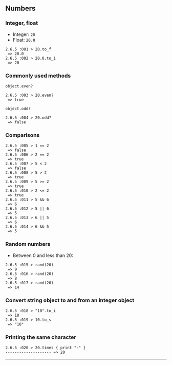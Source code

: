 ## Numbers

### Integer, float

- Integer: `20`
- Float: `20.0`

```
2.6.5 :001 > 20.to_f
 => 20.0
2.6.5 :002 > 20.0.to_i
 => 20
```


### Commonly used methods

`object.even?`

```
2.6.5 :003 > 20.even?
 => true
```

`object.odd?`

```
2.6.5 :004 > 20.odd?
 => false
```


### Comparisons

```
2.6.5 :005 > 1 == 2
 => false
2.6.5 :006 > 2 == 2
 => true
2.6.5 :007 > 5 < 2
 => false
2.6.5 :008 > 5 > 2
 => true
2.6.5 :009 > 5 >= 2
 => true
2.6.5 :010 > 2 <= 2
 => true
2.6.5 :011 > 5 && 6
 => 6
2.6.5 :012 > 5 || 6
 => 5
2.6.5 :013 > 6 || 5
 => 6
2.6.5 :014 > 6 && 5
 => 5
```


### Random numbers

- Between 0 and less than 20:

```
2.6.5 :015 > rand(20)
 => 9
2.6.5 :016 > rand(20)
 => 8
2.6.5 :017 > rand(20)
 => 14
```


### Convert string object to and from an integer object

```
2.6.5 :018 > "10".to_i
 => 10
2.6.5 :019 > 10.to_s
 => "10"
```


### Printing the same character

```
2.6.5 :020 > 20.times { print "-" }
-------------------- => 20
```



---
